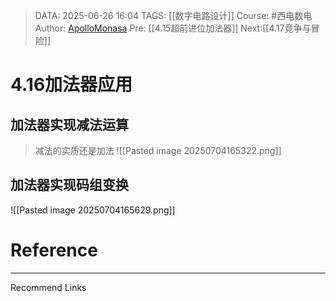 > DATA: 2025-06-26 16:04
> TAGS: [[数字电路设计]]
> Course: #西电数电 
> Author: [ApolloMonasa](https://github.com/ApolloMonasa)
> Pre: [[4.15超前进位加法器]]
> Next:[[4.17竞争与冒险]]


# 4.16加法器应用
## 加法器实现减法运算
>减法的实质还是加法
![[Pasted image 20250704165322.png]]

## 加法器实现码组变换
![[Pasted image 20250704165629.png]]
# Reference


---
Recommend Links
